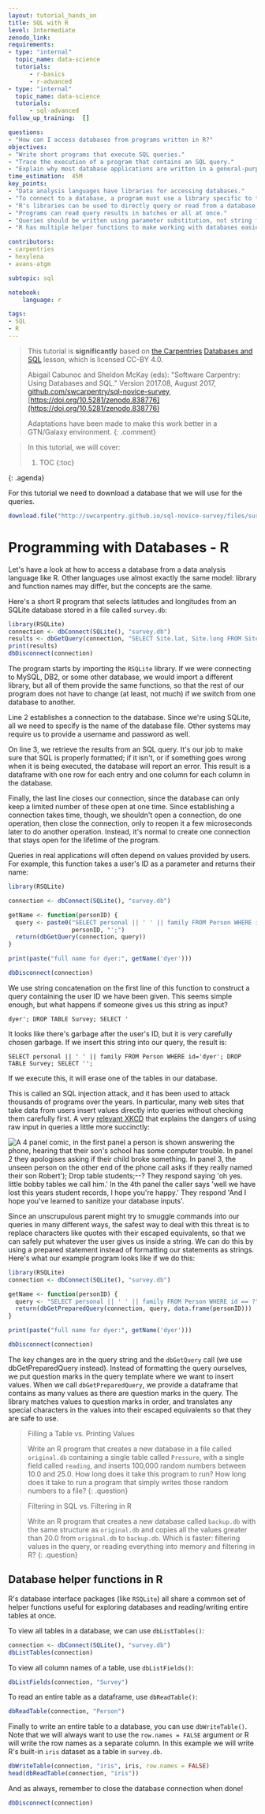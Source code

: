 ```yaml
---
layout: tutorial_hands_on
title: SQL with R
level: Intermediate
zenodo_link:
requirements:
- type: "internal"
  topic_name: data-science
  tutorials:
      - r-basics
      - r-advanced
- type: "internal"
  topic_name: data-science
  tutorials:
      - sql-advanced
follow_up_training:  []

questions:
- "How can I access databases from programs written in R?"
objectives:
- "Write short programs that execute SQL queries."
- "Trace the execution of a program that contains an SQL query."
- "Explain why most database applications are written in a general-purpose language rather than in SQL."
time_estimation:  45M
key_points:
- "Data analysis languages have libraries for accessing databases."
- "To connect to a database, a program must use a library specific to that database manager."
- "R's libraries can be used to directly query or read from a database."
- "Programs can read query results in batches or all at once."
- "Queries should be written using parameter substitution, not string formatting."
- "R has multiple helper functions to make working with databases easier."

contributors:
- carpentries
- hexylena
- avans-atgm

subtopic: sql

notebook:
    language: r

tags:
- SQL
- R
---
```


> <comment-title></comment-title>
>
> This tutorial is **significantly** based on [the Carpentries](https://carpentries.org) [Databases and SQL](https://github.com/swcarpentry/sql-novice-survey/) lesson, which is licensed CC-BY 4.0.
>
> Abigail Cabunoc and Sheldon McKay (eds): "Software Carpentry: Using Databases and SQL."  Version 2017.08, August 2017,
> [github.com/swcarpentry/sql-novice-survey](https://github.com/swcarpentry/sql-novice-survey), [https://doi.org/10.5281/zenodo.838776](https://doi.org/10.5281/zenodo.838776)
>
> Adaptations have been made to make this work better in a GTN/Galaxy environment.
{: .comment}


> <agenda-title></agenda-title>
>
> In this tutorial, we will cover:
>
> 1. TOC
> {:toc}
>
{: .agenda}

For this tutorial we need to download a database that we will use for the queries.

```r
download.file("http://swcarpentry.github.io/sql-novice-survey/files/survey.db", destfile="survey.db")
```

# Programming with Databases - R

Let's have a look at how to access a database from
a data analysis language like R.
Other languages use almost exactly the same model:
library and function names may differ,
but the concepts are the same.

Here's a short R program that selects latitudes and longitudes
from an SQLite database stored in a file called `survey.db`:

```r
library(RSQLite)
connection <- dbConnect(SQLite(), "survey.db")
results <- dbGetQuery(connection, "SELECT Site.lat, Site.long FROM Site;")
print(results)
dbDisconnect(connection)
```

The program starts by importing the `RSQLite` library.
If we were connecting to MySQL, DB2, or some other database,
we would import a different library,
but all of them provide the same functions,
so that the rest of our program does not have to change
(at least, not much)
if we switch from one database to another.

Line 2 establishes a connection to the database.
Since we're using SQLite,
all we need to specify is the name of the database file.
Other systems may require us to provide a username and password as well.

On line 3, we retrieve the results from an SQL query.
It's our job to make sure that SQL is properly formatted;
if it isn't,
or if something goes wrong when it is being executed,
the database will report an error.
This result is a dataframe with one row for each entry and one column for each column in the database.

Finally, the last line closes our connection,
since the database can only keep a limited number of these open at one time.
Since establishing a connection takes time,
though,
we shouldn't open a connection,
do one operation,
then close the connection,
only to reopen it a few microseconds later to do another operation.
Instead,
it's normal to create one connection that stays open for the lifetime of the program.

Queries in real applications will often depend on values provided by users.
For example,
this function takes a user's ID as a parameter and returns their name:

```r
library(RSQLite)

connection <- dbConnect(SQLite(), "survey.db")

getName <- function(personID) {
  query <- paste0("SELECT personal || ' ' || family FROM Person WHERE id =='",
                  personID, "';")
  return(dbGetQuery(connection, query))
}

print(paste("full name for dyer:", getName('dyer')))

dbDisconnect(connection)
```

We use string concatenation on the first line of this function
to construct a query containing the user ID we have been given.
This seems simple enough,
but what happens if someone gives us this string as input?

```
dyer'; DROP TABLE Survey; SELECT '
```

It looks like there's garbage after the user's ID,
but it is very carefully chosen garbage.
If we insert this string into our query,
the result is:

```
SELECT personal || ' ' || family FROM Person WHERE id='dyer'; DROP TABLE Survey; SELECT '';
```

If we execute this,
it will erase one of the tables in our database.

This is called an SQL injection attack,
and it has been used to attack thousands of programs over the years.
In particular,
many web sites that take data from users insert values directly into queries
without checking them carefully first.
A very [relevant XKCD](https://xkcd.com/327/) that explains the
dangers of using raw input in queries a little more succinctly:

![A 4 panel comic, in the first panel a person is shown answering the phone, hearing that their son's school has some computer trouble. In panel 2 they apologises asking if their child broke something. In panel 3, the unseen person on the other end of the phone call asks if they really named their son Robert'); Drop table students;--? They respond saying 'oh yes. little bobby tables we call him.' In the 4th panel the caller says 'well we have lost this years student records, I hope you're happy.' They respond 'And I hope you've learned to sanitize your database inputs'.](../../images/xkcd/exploits_of_a_mom.png)

Since an unscrupulous parent might try to smuggle commands into our queries in many different ways,
the safest way to deal with this threat is
to replace characters like quotes with their escaped equivalents,
so that we can safely put whatever the user gives us inside a string.
We can do this by using a prepared statement
instead of formatting our statements as strings.
Here's what our example program looks like if we do this:

```r
library(RSQLite)
connection <- dbConnect(SQLite(), "survey.db")

getName <- function(personID) {
  query <- "SELECT personal || ' ' || family FROM Person WHERE id == ?"
  return(dbGetPreparedQuery(connection, query, data.frame(personID)))
}

print(paste("full name for dyer:", getName('dyer')))

dbDisconnect(connection)
```

The key changes are in the query string and the `dbGetQuery` call (we use dbGetPreparedQuery instead).
Instead of formatting the query ourselves,
we put question marks in the query template where we want to insert values.
When we call `dbGetPreparedQuery`,
we provide a dataframe
that contains as many values as there are question marks in the query.
The library matches values to question marks in order,
and translates any special characters in the values
into their escaped equivalents
so that they are safe to use.

> <question-title>Filling a Table vs. Printing Values</question-title>
>
> Write an R program that creates a new database in a file called
> `original.db` containing a single table called `Pressure`, with a
> single field called `reading`, and inserts 100,000 random numbers
> between 10.0 and 25.0.  How long does it take this program to run?
> How long does it take to run a program that simply writes those
> random numbers to a file?
{: .question}

> <question-title>Filtering in SQL vs. Filtering in R</question-title>
>
> Write an R program that creates a new database called
> `backup.db` with the same structure as `original.db` and copies all
> the values greater than 20.0 from `original.db` to `backup.db`.
> Which is faster: filtering values in the query, or reading
> everything into memory and filtering in R?
{: .question}

## Database helper functions in R

R's database interface packages (like `RSQLite`) all share
a common set of helper functions useful for exploring databases and
reading/writing entire tables at once.

To view all tables in a database, we can use `dbListTables()`:

```r
connection <- dbConnect(SQLite(), "survey.db")
dbListTables(connection)
```


To view all column names of a table, use `dbListFields()`:

```r
dbListFields(connection, "Survey")
```


To read an entire table as a dataframe, use `dbReadTable()`:

```r
dbReadTable(connection, "Person")
```


Finally to write an entire table to a database, you can use `dbWriteTable()`.
Note that we will always want to use the `row.names = FALSE` argument or R
will write the row names as a separate column.
In this example we will write R's built-in `iris` dataset as a table in `survey.db`.

```r
dbWriteTable(connection, "iris", iris, row.names = FALSE)
head(dbReadTable(connection, "iris"))
```

And as always, remember to close the database connection when done!

```r
dbDisconnect(connection)
```
